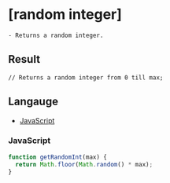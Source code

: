 # [random integer]

```
- Returns a random integer.
```

## Result

```
// Returns a random integer from 0 till max;
```

## Langauge

- [JavaScript](#javascript)

### JavaScript

```js
function getRandomInt(max) {
  return Math.floor(Math.random() * max);
}
```
